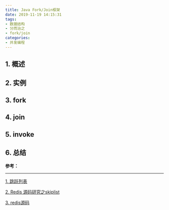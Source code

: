 ```yaml
---
title: Java Fork/Join框架
date: 2019-11-19 14:15:31
tags:
- 数据结构
- 分而治之
- fork/join
categories:
- 并发编程
---
```


## 1. 概述

## 2. 实例

## 3. fork

## 4. join

## 5. invoke

## 6. 总结


**参考：**

----
[1]:https://zh.wikipedia.org/wiki/%E8%B7%B3%E8%B7%83%E5%88%97%E8%A1%A8
[2]:https://www.jianshu.com/p/58bab10b7ab9
[3]:http://download.redis.io/redis-stable/src/t_zset.c

[1. 跳跃列表][1]

[2. Redis 源码研究之skiplist][2]

[3. redis源码][3]
